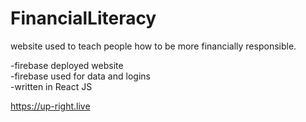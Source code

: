 # FinancialLiteracy
website used to teach people how to be more financially responsible.  

-firebase deployed website  
-firebase used for data and logins  
-written in React JS  

https://up-right.live
